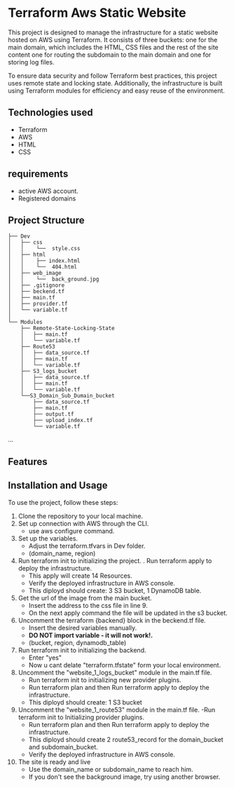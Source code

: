 # Terraform Aws Static Website
This project is designed to manage the infrastructure for a static website hosted on AWS using Terraform. 
It consists of three buckets: 
one for the main domain, which includes the HTML, CSS files and the rest of the site content
one for routing the subdomain to the main domain 
and one for storing log files.

To ensure data security and follow Terraform best practices, this project uses remote state and locking state. 
Additionally, the infrastructure is built using Terraform modules for efficiency and easy reuse of the environment.

## Technologies used
- Terraform
- AWS
- HTML
- CSS

## requirements
- active AWS account.
- Registered domains

## Project Structure
~~~
├── Dev
│   ├── css
│   │    └──  style.css
│   ├── html 
│   │    ├── index.html
│   │    └──  404.html
│   ├── web_image 
│   │    └──  back_ground.jpg
│   ├── .gitignore
│   ├── beckend.tf
│   ├── main.tf
│   ├── provider.tf
│   └── variable.tf
│   
└── Modules
    ├── Remote-State-Locking-State
    │   ├── main.tf
    │   └── variable.tf
    ├── Route53
    │   ├── data_source.tf
    │   ├── main.tf
    │   └── variable.tf
    ├── S3_logs_bucket
    │   ├── data_source.tf
    │   ├── main.tf
    │   └── variable.tf
    └──S3_Domain_Sub_Dumain_bucket
        ├── data_source.tf
        ├── main.tf
        ├── output.tf
        ├── upload_index.tf
        └── variable.tf
~~~
...
## Features

## Installation and Usage
To use the project, follow these steps:

1. Clone the repository to your local machine.
2. Set up connection with AWS through the CLI.
    - use aws configure command.
3. Set up the variables.
    - Adjust the terraform.tfvars in Dev folder.
    - (domain_name, region)
4. Run terraform init to initializing the project.
. Run terraform apply to deploy the infrastructure.
   - This apply will create 14 Resources.
   - Verify the deployed infrastructure in AWS console.
   - This diployd should create: 3 S3 bucket, 1 DynamoDB table.
6.  Get the url of the image from the main bucket.
    - Insert the address to the css file in line 9.
    - On the next apply command the file will be updated in the s3 bucket.
7. Uncomment the terraform {backend} block in the beckend.tf file.
    - Insert the desired variables manually.
    - **DO NOT import variable - it will not work!.**
    - (bucket, region, dynamodb_table)
8. Run terraform init to initializing the backend.
    - Enter "yes"
    - Now u cant delate "terraform.tfstate" form your local environment.
9. Uncomment the "website_1_logs_bucket" module in the main.tf file.
    - Run terraform init to initializing new provider plugins.
    - Run terraform plan and then Run terraform apply to deploy the infrastructure.
    - This diployd should create: 1 S3 bucket
10. Uncomment the "website_1_route53" module in the main.tf file.
    -Run terraform init to Initializing provider plugins.
    - Run terraform plan and then Run terraform apply to deploy the infrastructure.
    - This diployd should create 2 route53_record for the domain_bucket and subdomain_bucket.
    - Verify the deployed infrastructure in AWS console.
11. The site is ready and live
    - Use the domain_name or subdomain_name to reach him.
    - If you don't see the background image, try using another browser.
 

